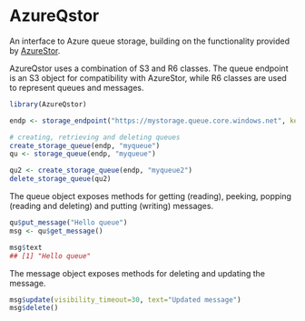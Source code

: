 # AzureQstor

An interface to Azure queue storage, building on the functionality provided by [AzureStor](https://github.com/Azure/AzureStor).

AzureQstor uses a combination of S3 and R6 classes. The queue endpoint is an S3 object for compatibility with AzureStor, while R6 classes are used to represent queues and messages.

```r
library(AzureQstor)

endp <- storage_endpoint("https://mystorage.queue.core.windows.net", key="access_key")

# creating, retrieving and deleting queues
create_storage_queue(endp, "myqueue")
qu <- storage_queue(endp, "myqueue")

qu2 <- create_storage_queue(endp, "myqueue2")
delete_storage_queue(qu2)
```

The queue object exposes methods for getting (reading), peeking, popping (reading and deleting) and putting (writing) messages.

```r
qu$put_message("Hello queue")
msg <- qu$get_message()

msg$text
## [1] "Hello queue"
```

The message object exposes methods for deleting and updating the message.

```r
msg$update(visibility_timeout=30, text="Updated message")
msg$delete()
```
